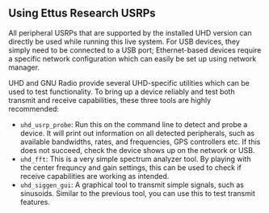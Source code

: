 ## Using Ettus Research USRPs

All peripheral USRPs that are supported by the installed UHD version can
directly be used while running this live system. For USB devices, they simply
need to be connected to a USB port; Ethernet-based devices require a specific
network configuration which can easily be set up using network manager.

UHD and GNU Radio provide several UHD-specific utilities which can be used
to test functionality. To bring up a device reliably and test both transmit
and receive capabilities, these three tools are highly recommended:

* `uhd_usrp_probe`: Run this on the command line to detect and probe a device.
   It will print out information on all detected peripherals, such as
   available bandwidths, rates, and frequencies, GPS controllers etc.
   If this does not succeed, check the device shows up on the network
   or USB.
* `uhd_fft`: This is a very simple spectrum analyzer tool. By playing
   with the center frequncy and gain settings, this can be used to
   check if receive capabilities are working as intended.
* `uhd_siggen_gui`: A graphical tool to transmit simple signals, such
   as sinusoids. Similar to the previous tool, you can use this to
   test transmit features.

